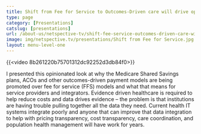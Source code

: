 ```yaml
---
title: Shift from Fee for Service to Outcomes-Driven care will drive opportunities for SLs and solution providers
type: page
category: [Presentations]
catslug: [presentations]
url: /about-us/netspective-tv/shift-fee-service-outcomes-driven-care-will-drive-opportunities-sls-solution-providers/
image: img/netspective.tv/presentations/Shift from Fee for Service.jpg
layout: menu-level-one
---
```


{{<video 8b261220b75701312dc92252d3db84f0>}}


I presented this opinionated look at why the Medicare Shared Savings plans, ACOs and other outcomes-driven payment models are being promoted over fee for service (FFS) models and what that means for service providers and integrators. Evidence driven healthcare is required to help reduce costs and data drives evidence – the problem is that institutions are having trouble pulling together all the data they need. Current health IT systems integrate poorly and anyone that can improve that data integration to help with pricing transparency, cost transparency, care coordination, and population health management will have work for years.
